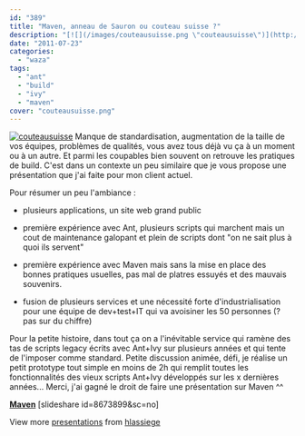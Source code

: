 ```yaml
---
id: "389"
title: "Maven, anneau de Sauron ou couteau suisse ?"
description: "[![](/images/couteausuisse.png \"couteausuisse\")](http://eventuallycoding.com/wp-content/uploads/2011/07/couteausuisse.png) Manque de standardisation, ..."
date: "2011-07-23"
categories: 
  - "waza"
tags: 
  - "ant"
  - "build"
  - "ivy"
  - "maven"
cover: "couteausuisse.png"
---
```


[![](/images/couteausuisse.png "couteausuisse")](http://eventuallycoding.com/wp-content/uploads/2011/07/couteausuisse.png) Manque de standardisation, augmentation de la taille de vos équipes, problèmes de qualités, vous avez tous déjà vu ça à un moment ou à un autre. Et parmi les coupables bien souvent on retrouve les pratiques de build. C'est dans un contexte un peu similaire que je vous propose une présentation que j'ai faite pour mon client actuel.

Pour résumer un peu l'ambiance :

- plusieurs applications, un site web grand public

- première expérience avec Ant, plusieurs scripts qui marchent mais un cout de maintenance galopant et plein de scripts dont "on ne sait plus à quoi ils servent"

- première expérience avec Maven mais sans la mise en place des bonnes pratiques usuelles, pas mal de platres essuyés et des mauvais souvenirs.

- fusion de plusieurs services et une nécessité forte d'industrialisation pour une équipe de dev+test+IT qui va avoisiner les 50 personnes (? pas sur du chiffre)

Pour la petite histoire, dans tout ça on a l'inévitable service qui ramène des tas de scripts legacy écrits avec Ant+Ivy sur plusieurs années et qui tente de l'imposer comme standard. Petite discussion animée, défi, je réalise un petit prototype tout simple en moins de 2h qui remplit toutes les fonctionnalités des vieux scripts Ant+Ivy développés sur les x dernières années... Merci, j'ai gagné le droit de faire une présentation sur Maven ^^

**[Maven](http://www.slideshare.net/hlassiege/maven-8673899 "Maven")** \[slideshare id=8673899&sc=no\]

View more [presentations](http://www.slideshare.net/) from [hlassiege](http://www.slideshare.net/hlassiege)
